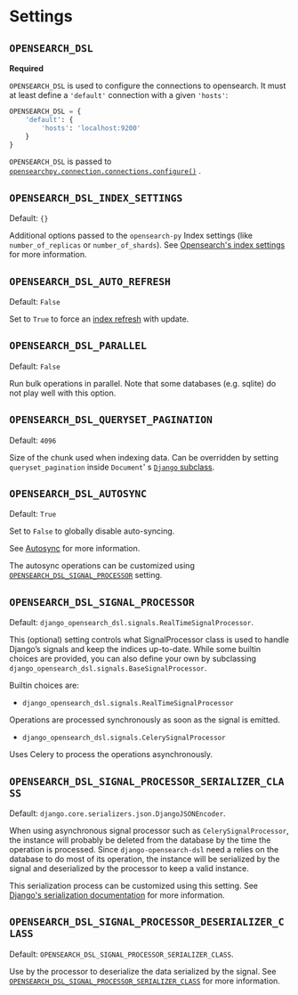 Settings
========

## `OPENSEARCH_DSL`

**Required**

`OPENSEARCH_DSL` is used to configure the connections to opensearch. It must at least define a `'default'` connection
with a given `'hosts'`:

```python
OPENSEARCH_DSL = {
    'default': {
        'hosts': 'localhost:9200'
    }
}
```

`OPENSEARCH_DSL` is passed
to [`opensearchpy.connection.connections.configure()`](http://elasticsearch-dsl.readthedocs.io/en/stable/configuration.html#multiple-clusters)
.

## `OPENSEARCH_DSL_INDEX_SETTINGS`

Default: `{}`

Additional options passed to the `opensearch-py` Index settings (like `number_of_replicas` or `number_of_shards`).
See [Opensearch's index settings](https://opensearch.org/docs/latest/opensearch/rest-api/index-apis/create-index/#index-settings)
for more information.

## `OPENSEARCH_DSL_AUTO_REFRESH`

Default: `False`

Set to `True` to force
an [index refresh](https://www.elastic.co/guide/en/elasticsearch/reference/current/indices-refresh.html>) with update.

## `OPENSEARCH_DSL_PARALLEL`

Default: `False`

Run bulk operations in parallel. Note that some databases (e.g. sqlite) do not play well with this option.

## `OPENSEARCH_DSL_QUERYSET_PAGINATION`

Default: `4096`

Size of the chunk used when indexing data. Can be overridden by setting `queryset_pagination` inside `Document`'
s [`Django` subclass](document.md).


## `OPENSEARCH_DSL_AUTOSYNC`

Default: `True`

Set to `False` to globally disable auto-syncing.

See [Autosync](document.md#autosync) for more information.

The autosync operations can be customized using [`OPENSEARCH_DSL_SIGNAL_PROCESSOR`](settings.md#opensearch_dsl_signal_processor)
setting.

## `OPENSEARCH_DSL_SIGNAL_PROCESSOR`

Default: `django_opensearch_dsl.signals.RealTimeSignalProcessor`.

This (optional) setting controls what SignalProcessor class is used to handle Django’s signals and
keep the indices up-to-date. While some builtin choices are provided, you can also define your own
by subclassing `django_opensearch_dsl.signals.BaseSignalProcessor`.

Builtin choices are:

* `django_opensearch_dsl.signals.RealTimeSignalProcessor`

Operations are processed synchronously as soon as the signal is emitted.

* `django_opensearch_dsl.signals.CelerySignalProcessor`

Uses Celery to process the operations asynchronously.

## `OPENSEARCH_DSL_SIGNAL_PROCESSOR_SERIALIZER_CLASS`

Default: `django.core.serializers.json.DjangoJSONEncoder`.

When using asynchronous signal processor such as `CelerySignalProcessor`, the instance will probably be deleted from the
database by the time the operation is processed. Since `django-opensearch-dsl` need a relies on the database to do most
of its operation, the instance will be serialized by the signal and deserialized by the processor to keep a valid
instance.

This serialization process can be customized using this setting.
See [Django's serialization documentation](https://docs.djangoproject.com/en/5.0/topics/serialization/#serialization-formats-json)
for more information.

## `OPENSEARCH_DSL_SIGNAL_PROCESSOR_DESERIALIZER_CLASS`

Default: `OPENSEARCH_DSL_SIGNAL_PROCESSOR_SERIALIZER_CLASS`.

Use by the processor to deserialize the data serialized by the signal.
See [`OPENSEARCH_DSL_SIGNAL_PROCESSOR_SERIALIZER_CLASS`](settings.md#opensearch_dsl_signal_processor_serializer_class)
for more information.
